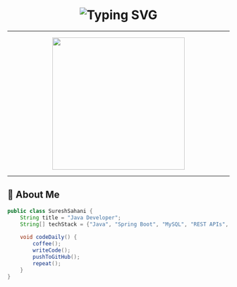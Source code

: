 <!-- SURESH SAHANI README -->

<h1 align="center">
  <img src="https://readme-typing-svg.demolab.com?font=Fira+Code&size=32&duration=3000&pause=800&center=true&vCenter=true&width=600&lines=%F0%9F%91%8B+Hey+there!+I'm+Suresh+Sahani;🔥+Java+Developer+Extraordinaire;⚡+Spring+Boot+Wizard;💡+Backend+Craftsman" alt="Typing SVG" />
</h1>

---

<p align="center">
  <img src="https://media.giphy.com/media/qgQUggAC3Pfv687qPC/giphy.gif" width="300"/>
</p>

---

## 🧠 About Me

```java
public class SureshSahani {
    String title = "Java Developer";
    String[] techStack = {"Java", "Spring Boot", "MySQL", "REST APIs", "Git", "Maven"};
    
    void codeDaily() {
        coffee();
        writeCode();
        pushToGitHub();
        repeat();
    }
}
